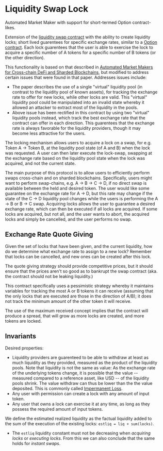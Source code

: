# Liquidity Swap Lock

Automated Market Maker with support for short-termed Option contract-likes.

Extension of the [liquidity swap contract](../liquidity-swap/README.md) with
the ability to create liquidity locks; short lived guarentees for specific
exchange rates, similar to a [Option
contract](https://en.wikipedia.org/wiki/Option_%28finance%29). Each lock guarentees
that the user is able to exercise the lock to acquire a specific number of
A tokens for a specific number of B tokens (or the other direction).

This functionality is based on that described in [Automated Market Makers for
Cross-chain DeFi and Sharded Blockchains](https://arxiv.org/abs/2309.14290),
but modified to address certain issues that were found in that paper. Addresses
issues include:

- The paper describes the use of a single "virtual" liquidity pool (in contrast
  to the liquidity pool of known assets), for tracking the exchange rate to
  offer for new locks, while other locks are valid. This "virtual" liquidity
  pool could be manipulated into an invalid state whereby it allowed an
  attacker to extract most of the liquidity in the pools.
- Above issue has been rectified in this contract by using two "virtual"
  liquidity pools instead, which track the best exchange rate that the contract
  can offer in each direction. This guarentees that the exchange rate is always
  favorable for the liquidity providers, though it may become less attractive
  for the users.

The locking mechanism allows users to acquire a lock on a swap, for e.g. Token
A -> Token B, at the liquidity pool state (of A and B) when the lock was
requested. A user can then later execute the lock-swap, swapping at the
exchange rate based on the liquidity pool state when the lock was acquired, and
not the current state.

The main purpose of this protocol is to allow users to efficiently perform
swaps cross-chain and on sharded blockchains. Specifically, users might want to
perform swap-chains, e.g. A -> B -> C -> D, if no direct swap is available
between the held and desired token. The user would like some guarantee on the
exchange rate for A -> D, but this rate may change if the state of the C ->
D liquidity pool changes while the users is performing the A -> B or B ->
C swap. Acquiring locks allows the user to guarantee a desired exchange rate,
which can then be executed if all locks are acquired. If some locks are
acquired, but not all, and the user wants to abort, the acquired locks and
simply be cancelled, and the user performs no swap.

## Exchange Rate Quote Giving

Given the set of locks that have been given, and the current liquidity, how do
we determine what exchange rate to assign to a new lock? Remember that locks
can be cancelled, and new ones can be created after this lock.

The quote giving strategy should provide competitive prices, but it should
ensure that the prices aren't so good as to bankrupt the swap contract (aka.
the contract should not be leaking liquidity.)

This contract specifically uses a pessimistic strategy whereby it maintains
variables for tracking the most A or B tokens it can receive (assuming that the
only locks that are executed are those in the direction of A/B); it does not
track the minimum amount of the other token it will receive.

The use of the maximum received concept implies that the contract will produce
a spread, that will grow as more locks are created, and more tokens are locked.

## Invariants

Desired properties:

- Liquidity providers are guarenteed to be able to withdraw at least as much
  liquidity as they provided, measured as the product of the liquidity pools.
  Note that liquidity is not the same as value: As the exchange rate of the
  underlying tokens change, it is possible that the value -- measured compared
  to a reference asset, like USD -- of the liquidity pools shrink. The value
  withdraw can thus be lower than the the value deposited. This is commonly
  called [Impermanent
  Loss](https://www.kraken.com/learn/what-is-impermanent-loss).
- Any user with permission can create a lock with any amount of input token.
- Any user that owns a lock can exercise it at any time, as long as they
  possess the required amount of input tokens.

We define the estimated realized liquidity as the factual liquidity added to
the sum of the execution of the existing locks: `estliq = liq + sum(locks)`.

- The `estliq` liquidity constant must not be decreasing when _acquiring locks_
  or _executing locks_. From this we can also conclude that the same holds for
  _instant swaps_.
